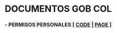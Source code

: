 # DOCUMENTOS GOB COL
### - PERMISOS PERSONALES [ [CODE](https://github.com/xmalmorthen/documentosGob/tree/develop/permisosPersonales) | [PAGE](https://github.com/xmalmorthen/documentosGob/tree/deploy/permisosPersonales) ]